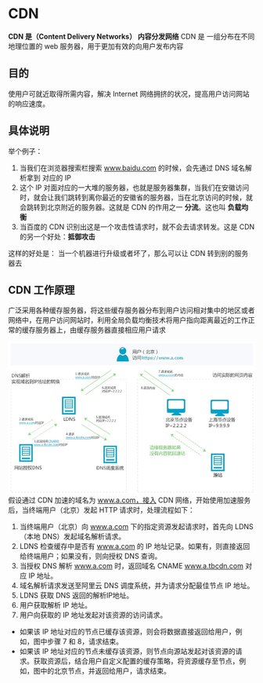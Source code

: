# CDN
**CDN 是（Content Delivery Networks） 内容分发网络**
CDN 是 一组分布在不同地理位置的 web 服务器，用于更加有效的向用户发布内容


## 目的
使用户可就近取得所需内容，解决 Internet 网络拥挤的状况，提高用户访问网站的响应速度。

## 具体说明
举个例子：
1. 当我们在浏览器搜索栏搜索 www.baidu.com 的时候，会先通过 DNS 域名解析拿到 对应的 IP
2. 这个 IP 对面对应的一大堆的服务器，也就是服务器集群，当我们在安徽访问时，就会让我们跳转到离你最近的安徽省的服务器，当在北京访问的时候，就会跳转到北京附近的服务器。这就是 CDN 的作用之一 **分流**。这也叫 **负载均衡**
3. 当百度的 CDN 识别出这是一个攻击性请求时，就不会去请求转发。这是 CDN 的另一个好处：**抵御攻击**

这样的好处是：
当一个机器进行升级或者坏了，那么可以让 CDN 转到别的服务器去


## CDN 工作原理
广泛采用各种缓存服务器，将这些缓存服务器分布到用户访问相对集中的地区或者网络中，在用户访问网站时，利用全局负载均衡技术将用户指向距离最近的工作正常的缓存服务器上，由缓存服务器直接相应用户请求

![CDN工作原理](./pictures/CDN工作原理.jpeg)
假设通过 CDN 加速的域名为 www.a.com，接入 CDN 网络，开始使用加速服务后，当终端用户（北京）发起 HTTP 请求时，处理流程如下：
1. 当终端用户（北京）向 www.a.com 下的指定资源发起请求时，首先向 LDNS（本地 DNS）发起域名解析请求。
2. LDNS 检查缓存中是否有 www.a.com 的 IP 地址记录。如果有，则直接返回给终端用户；如果没有，则向授权 DNS 查询。
3. 当授权 DNS 解析 www.a.com 时，返回域名 CNAME www.a.tbcdn.com 对应 IP 地址。
4. 域名解析请求发送至阿里云 DNS 调度系统，并为请求分配最佳节点 IP 地址。
5. LDNS 获取 DNS 返回的解析IP地址。
6. 用户获取解析 IP 地址。
7. 用户向获取的 IP 地址发起对该资源的访问请求。

* 如果该 IP 地址对应的节点已缓存该资源，则会将数据直接返回给用户，例如，图中步骤 7 和 8，请求结束。
* 如果该 IP 地址对应的节点未缓存该资源，则节点向源站发起对该资源的请求。获取资源后，结合用户自定义配置的缓存策略，将资源缓存至节点，例如，图中的北京节点，并返回给用户，请求结束。

